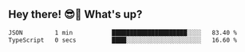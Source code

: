 ## Hey there! 😎👋 What's up?

<!--START_SECTION:waka-->

```txt
JSON         1 min           █████████████████████░░░░   83.40 %
TypeScript   0 secs          ████░░░░░░░░░░░░░░░░░░░░░   16.60 %
```

<!--END_SECTION:waka-->
